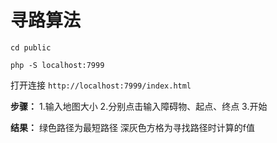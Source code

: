 # 寻路算法

`cd public`

`php -S localhost:7999`

打开连接 `http://localhost:7999/index.html`

**步骤：**
1.输入地图大小
2.分别点击输入障碍物、起点、终点
3.开始

**结果：**
绿色路径为最短路径
深灰色方格为寻找路径时计算的f值
